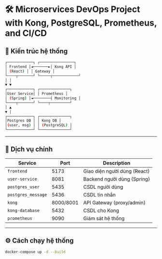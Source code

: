 # 🛠️ Microservices DevOps Project with Kong, PostgreSQL, Prometheus, and CI/CD

## 🔧 Kiến trúc hệ thống

```bash
┌────────────┐ ┌────────────────┐
│ Frontend │◄───────►│ Kong API │
│ (React) │ │ Gateway │
└────┬───────┘ └─────┬────────────┘
│ │
▼ ▼
┌────────────┐ ┌──────────────┐
│User Service│ │ Prometheus │
│ (Spring) │◄────────┤ Monitoring │
└────┬───────┘ └────┬─────────┘
│ ▲
▼ │
┌────────────┐ ┌──────────────┐
│Postgres DB │ │ Kong DB │
│(user, msg) │ │ (PostgreSQL) │
└────────────┘ └──────────────┘
```

---

## 🧩 Dịch vụ chính

| Service            | Port      | Description                  |
| ------------------ | --------- | ---------------------------- |
| `frontend`         | 5173      | Giao diện người dùng (React) |
| `user-service`     | 8081      | Backend người dùng (Spring)  |
| `postgres_user`    | 5435      | CSDL người dùng              |
| `postgres_message` | 5436      | CSDL tin nhắn                |
| `kong`             | 8000/8001 | API Gateway (proxy/admin)    |
| `kong-database`    | 5432      | CSDL cho Kong                |
| `prometheus`       | 9090      | Giám sát hệ thống            |

---

## ⚙️ Cách chạy hệ thống

```bash
docker-compose up -d --build
```
